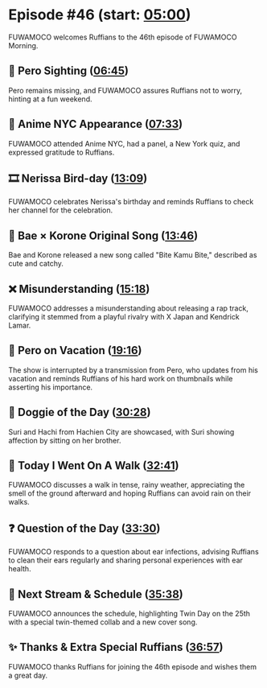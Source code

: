 # Episode #46 (start: [05:00](https://youtu.be/8mI5oiPOYm4?t=05m00s))

FUWAMOCO welcomes Ruffians to the 46th episode of FUWAMOCO Morning.

## 👀 Pero Sighting ([06:45](https://youtu.be/8mI5oiPOYm4?t=06m45s))

Pero remains missing, and FUWAMOCO assures Ruffians not to worry, hinting at a fun weekend.

## 🗽 Anime NYC Appearance ([07:33](https://youtu.be/8mI5oiPOYm4?t=07m33s))

FUWAMOCO attended Anime NYC, had a panel, a New York quiz, and expressed gratitude to Ruffians.

## 🎞️ Nerissa Bird-day ([13:09](https://youtu.be/8mI5oiPOYm4?t=13m09s))

FUWAMOCO celebrates Nerissa's birthday and reminds Ruffians to check her channel for the celebration.

## 🎤 Bae × Korone Original Song ([13:46](https://youtu.be/8mI5oiPOYm4?t=13m46s))

Bae and Korone released a new song called "Bite Kamu Bite," described as cute and catchy.

## ❌ Misunderstanding ([15:18](https://youtu.be/8mI5oiPOYm4?t=15m18s))

FUWAMOCO addresses a misunderstanding about releasing a rap track, clarifying it stemmed from a playful rivalry with X Japan and Kendrick Lamar.

## 💜 Pero on Vacation ([19:16](https://youtu.be/8mI5oiPOYm4?t=19m16s))

The show is interrupted by a transmission from Pero, who updates from his vacation and reminds Ruffians of his hard work on thumbnails while asserting his importance.

## 🐶 Doggie of the Day ([30:28](https://youtu.be/8mI5oiPOYm4?t=30m28s))

Suri and Hachi from Hachien City are showcased, with Suri showing affection by sitting on her brother.

## 🚶 Today I Went On A Walk ([32:41](https://youtu.be/8mI5oiPOYm4?t=32m41s))

FUWAMOCO discusses a walk in tense, rainy weather, appreciating the smell of the ground afterward and hoping Ruffians can avoid rain on their walks.

## ❓ Question of the Day ([33:30](https://youtu.be/8mI5oiPOYm4?t=33m30s))

FUWAMOCO responds to a question about ear infections, advising Ruffians to clean their ears regularly and sharing personal experiences with ear health.

## 📅 Next Stream & Schedule ([35:38](https://youtu.be/8mI5oiPOYm4?t=35m38s))

FUWAMOCO announces the schedule, highlighting Twin Day on the 25th with a special twin-themed collab and a new cover song.

## ✨ Thanks & Extra Special Ruffians ([36:57](https://youtu.be/8mI5oiPOYm4?t=36m57s))

FUWAMOCO thanks Ruffians for joining the 46th episode and wishes them a great day.
